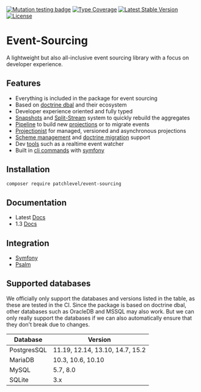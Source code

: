 [![Mutation testing badge](https://img.shields.io/endpoint?style=flat&url=https%3A%2F%2Fbadge-api.stryker-mutator.io%2Fgithub.com%2Fpatchlevel%2Fevent-sourcing%2F2.0.x)](https://dashboard.stryker-mutator.io/reports/github.com/patchlevel/event-sourcing/2.0.x)
[![Type Coverage](https://shepherd.dev/github/patchlevel/event-sourcing/coverage.svg)](https://shepherd.dev/github/patchlevel/event-sourcing)
[![Latest Stable Version](https://poser.pugx.org/patchlevel/event-sourcing/v)](//packagist.org/packages/patchlevel/event-sourcing)
[![License](https://poser.pugx.org/patchlevel/event-sourcing/license)](//packagist.org/packages/patchlevel/event-sourcing)

# Event-Sourcing

A lightweight but also all-inclusive event sourcing library with a focus on developer experience.

## Features

* Everything is included in the package for event sourcing
* Based on [doctrine dbal](https://github.com/doctrine/dbal) and their ecosystem
* Developer experience oriented and fully typed
* [Snapshots](https://patchlevel.github.io/event-sourcing-docs/latest/snapshots/) and [Split-Stream](https://patchlevel.github.io/event-sourcing-docs/latest/split_stream/) system to quickly rebuild the aggregates
* [Pipeline](https://patchlevel.github.io/event-sourcing-docs/latest/pipeline/) to build new [projections](https://patchlevel.github.io/event-sourcing-docs/latest/projection/) or to migrate events
* [Projectionist](https://patchlevel.github.io/event-sourcing-docs/latest/projectionist/) for managed, versioned and asynchronous projections
* [Scheme management](https://patchlevel.github.io/event-sourcing-docs/latest/store/) and [doctrine migration](https://patchlevel.github.io/event-sourcing-docs/latest/migration/) support
* Dev [tools](https://patchlevel.github.io/event-sourcing-docs/latest/watch_server/) such as a realtime event watcher
* Built in [cli commands](https://patchlevel.github.io/event-sourcing-docs/latest/cli/) with [symfony](https://symfony.com/)

## Installation

```bash
composer require patchlevel/event-sourcing
```

## Documentation

* Latest [Docs](https://patchlevel.github.io/event-sourcing-docs/latest)
* 1.3 [Docs](https://github.com/patchlevel/event-sourcing/blob/1.3.x/README.md)

## Integration

* [Symfony](https://github.com/patchlevel/event-sourcing-bundle)
* [Psalm](https://github.com/patchlevel/event-sourcing-psalm-plugin)

## Supported databases

We officially only support the databases and versions listed in the table, as these are tested in the CI.
Since the package is based on doctrine dbal, other databases such as OracleDB and MSSQL may also work.
But we can only really support the databases if we can also automatically ensure that they don't break due to changes.

| Database    | Version                         |
|-------------|---------------------------------|
| PostgresSQL | 11.19, 12.14, 13.10, 14.7, 15.2 |
| MariaDB     | 10.3, 10.6, 10.10               |
| MySQL       | 5.7, 8.0                        |
| SQLite      | 3.x                             |
